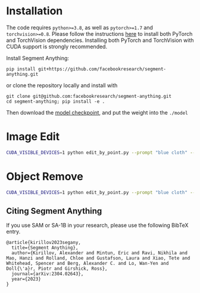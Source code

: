 # Installation

The code requires `python>=3.8`, as well as `pytorch>=1.7` and `torchvision>=0.8`. Please follow the instructions [here](https://pytorch.org/get-started/locally/) to install both PyTorch and TorchVision dependencies. Installing both PyTorch and TorchVision with CUDA support is strongly recommended.

Install Segment Anything:

```
pip install git+https://github.com/facebookresearch/segment-anything.git
```

or clone the repository locally and install with

```
git clone git@github.com:facebookresearch/segment-anything.git
cd segment-anything; pip install -e .
```


Then download the [model checkpoint](https://github.com/facebookresearch/segment-anything#model-checkpoints), and put the weight into the ```./model```


# Image Edit

```bash
CUDA_VISIBLE_DEVICES=1 python edit_by_point.py --prompt "blue cloth" --input_image "./images/1571811257876870.jpg" --input_point 294 151 --task "inpainting" --output "./images/"
```


# Object Remove
```bash
CUDA_VISIBLE_DEVICES=1 python edit_by_point.py --prompt "blue cloth" --input_image "./images/1571811257876870.jpg" --input_point 294 151 --task "remove" --output "./images/"
```


## Citing Segment Anything

If you use SAM or SA-1B in your research, please use the following BibTeX entry. 

```
@article{kirillov2023segany,
  title={Segment Anything}, 
  author={Kirillov, Alexander and Mintun, Eric and Ravi, Nikhila and Mao, Hanzi and Rolland, Chloe and Gustafson, Laura and Xiao, Tete and Whitehead, Spencer and Berg, Alexander C. and Lo, Wan-Yen and Doll{\'a}r, Piotr and Girshick, Ross},
  journal={arXiv:2304.02643},
  year={2023}
}
```
